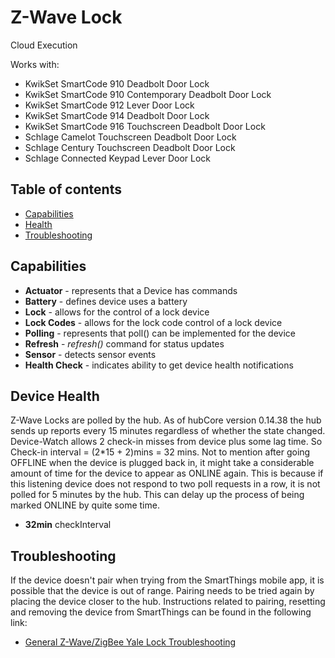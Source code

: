 # Z-Wave Lock

Cloud Execution

Works with: 

* KwikSet SmartCode 910 Deadbolt Door Lock
* KwikSet SmartCode 910 Contemporary Deadbolt Door Lock
* KwikSet SmartCode 912 Lever Door Lock
* KwikSet SmartCode 914 Deadbolt Door Lock
* KwikSet SmartCode 916 Touchscreen Deadbolt Door Lock
* Schlage Camelot Touchscreen Deadbolt Door Lock
* Schlage Century Touchscreen Deadbolt Door Lock
* Schlage Connected Keypad Lever Door Lock

## Table of contents

* [Capabilities](#capabilities)
* [Health](#device-health)
* [Troubleshooting](#Troubleshooting)

## Capabilities

* **Actuator** - represents that a Device has commands
* **Battery** - defines device uses a battery
* **Lock** - allows for the control of a lock device
* **Lock Codes** - allows for the lock code control of a lock device
* **Polling** - represents that poll() can be implemented for the device
* **Refresh** - _refresh()_ command for status updates
* **Sensor** - detects sensor events
* **Health Check** - indicates ability to get device health notifications

## Device Health

Z-Wave Locks are polled by the hub.
As of hubCore version 0.14.38 the hub sends up reports every 15 minutes regardless of whether the state changed.
Device-Watch allows 2 check-in misses from device plus some lag time. So Check-in interval = (2*15 + 2)mins = 32 mins.
Not to mention after going OFFLINE when the device is plugged back in, it might take a considerable amount of time for
the device to appear as ONLINE again. This is because if this listening device does not respond to two poll requests in a row,
it is not polled for 5 minutes by the hub. This can delay up the process of being marked ONLINE by quite some time.

* __32min__ checkInterval

## Troubleshooting

If the device doesn't pair when trying from the SmartThings mobile app, it is possible that the device is out of range.
Pairing needs to be tried again by placing the device closer to the hub.
Instructions related to pairing, resetting and removing the device from SmartThings can be found in the following link:
* [General Z-Wave/ZigBee Yale Lock Troubleshooting](https://support.smartthings.com/hc/en-us/articles/205138400-How-to-connect-Yale-locks)
